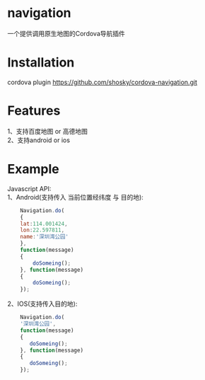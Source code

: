 # navigation
一个提供调用原生地图的Cordova导航插件
# Installation
cordova plugin https://github.com/shosky/cordova-navigation.git
# Features
1、支持百度地图 or 高德地图  
2、支持android or ios
# Example
Javascript API:  
1、Android(支持传入 当前位置经纬度 与 目的地):
```javascript
    Navigation.do(
    {
    lat:114.001424,
    lon:22.597811,
    name:'深圳湾公园'
    },
    function(message) 
    {
		doSomeing();
	}, function(message) 
	{
		doSomeing();
	});
```
2、IOS(支持传入目的地):
```javascript
    Navigation.do(
    '深圳湾公园',
    function(message) 
    {
	   doSomeing();
	}, function(message) 
	{
	   doSomeing();
	});
```
